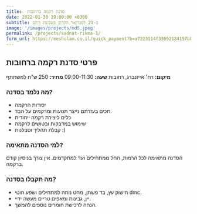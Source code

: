 ```yaml
---
title:  סדנת רקמה ברחובות
date: 2022-01-30 19:00:00 +0300
subtitle: ב-21 לפברואר הקרוב בשכונת היקב
image: '/images/projects/md5.jpeg'
permalink: /projects/sadnat-rikma-1/
form_url: https://meshulam.co.il/quick_payment?b=a7223114f33652184157b88cb22be901
---
```


## פרטי סדנת רקמה ברחובות

**מיקום:** רח׳ אייזנברג, רחובות
**שעה:** 09:00-11:30 
**מחיר:** 250 ש"ח למשתתף  

### מה נלמד בסדנה?

- יסודות הרקמה
- תכים בעזרתם נייצר תנועות ומרקמים על הבד.
- כלים ליצירת רקמה ייחודית
- שימוש במדבקות ובטושים לרקמה
- קבלת תהליך וסבלנות :)

### למי הסדנה מתאימה?

הסדנה מתאימה לכל הרמות, החל ממתחילים ועד למתקדמים. אין צורך בניסיון קודם ברקמה.

### מה תקבלו בסדנה?

- חישוק עץ, בד פשתן, מחט נוחה למתחילים ושפע חוטי dmc.
- יין, גבינות ומאפים טריים מעשה ידיי.
- הנחה לרכישת חומרים נוספים להמשך.
